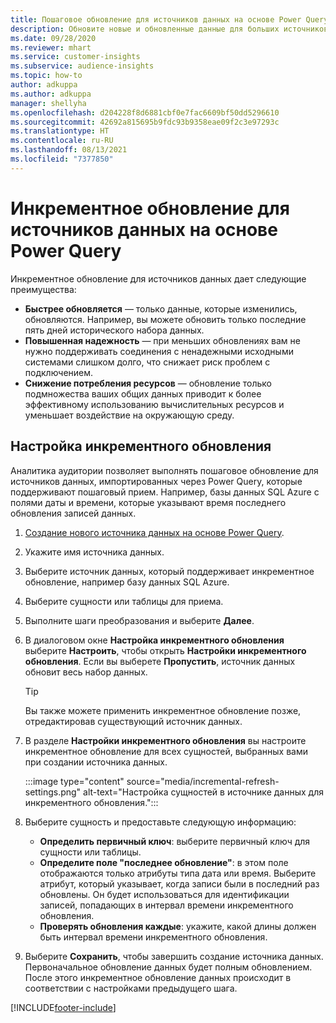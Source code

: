 ```yaml
---
title: Пошаговое обновление для источников данных на основе Power Query
description: Обновите новые и обновленные данные для больших источников данных на основе Power Query.
ms.date: 09/28/2020
ms.reviewer: mhart
ms.service: customer-insights
ms.subservice: audience-insights
ms.topic: how-to
author: adkuppa
ms.author: adkuppa
manager: shellyha
ms.openlocfilehash: d204228f8d6881cbf0e7fac6609bf50dd5296610
ms.sourcegitcommit: 42692a815695b9fdc93b9358eae09f2c3e97293c
ms.translationtype: HT
ms.contentlocale: ru-RU
ms.lasthandoff: 08/13/2021
ms.locfileid: "7377850"
---
```

# <a name="incremental-refresh-for-data-sources-based-on-power-query"></a>Инкрементное обновление для источников данных на основе Power Query

Инкрементное обновление для источников данных дает следующие преимущества:

- **Быстрее обновляется** — только данные, которые изменились, обновляются. Например, вы можете обновить только последние пять дней исторического набора данных.
- **Повышенная надежность** — при меньших обновлениях вам не нужно поддерживать соединения с ненадежными исходными системами слишком долго, что снижает риск проблем с подключением.
- **Снижение потребления ресурсов** — обновление только подмножества ваших общих данных приводит к более эффективному использованию вычислительных ресурсов и уменьшает воздействие на окружающую среду.

## <a name="configure-incremental-refresh"></a>Настройка инкрементного обновления

Аналитика аудитории позволяет выполнять пошаговое обновление для источников данных, импортированных через Power Query, которые поддерживают пошаговый прием. Например, базы данных SQL Azure с полями даты и времени, которые указывают время последнего обновления записей данных.

1. [Создание нового источника данных на основе Power Query](connect-power-query.md).

1. Укажите имя источника данных.

1. Выберите источник данных, который поддерживает инкрементное обновление, например базу данных SQL Azure.

1. Выберите сущности или таблицы для приема.

1. Выполните шаги преобразования и выберите **Далее**.

1. В диалоговом окне **Настройка инкрементного обновления** выберите **Настроить**, чтобы открыть **Настройки инкрементного обновления**. Если вы выберете **Пропустить**, источник данных обновит весь набор данных.
   > [!TIP]
   > Вы также можете применить инкрементное обновление позже, отредактировав существующий источник данных.

1. В разделе **Настройки инкрементного обновления** вы настроите инкрементное обновление для всех сущностей, выбранных вами при создании источника данных.

   :::image type="content" source="media/incremental-refresh-settings.png" alt-text="Настройка сущностей в источнике данных для инкрементного обновления.":::

1. Выберите сущность и предоставьте следующую информацию:

   - **Определить первичный ключ**: выберите первичный ключ для сущности или таблицы.
   - **Определите поле "последнее обновление"**: в этом поле отображаются только атрибуты типа дата или время. Выберите атрибут, который указывает, когда записи были в последний раз обновлены. Он будет использоваться для идентификации записей, попадающих в интервал времени инкрементного обновления.
   - **Проверять обновления каждые**: укажите, какой длины должен быть интервал времени инкрементного обновления.

1. Выберите **Сохранить**, чтобы завершить создание источника данных. Первоначальное обновление данных будет полным обновлением. После этого инкрементное обновление данных происходит в соответствии с настройками предыдущего шага.


[!INCLUDE[footer-include](../includes/footer-banner.md)]